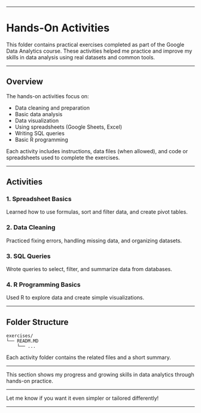 
---

# Hands-On Activities

This folder contains practical exercises completed as part of the Google Data Analytics course. These activities helped me practice and improve my skills in data analysis using real datasets and common tools.

---

## Overview

The hands-on activities focus on:

- Data cleaning and preparation
- Basic data analysis
- Data visualization
- Using spreadsheets (Google Sheets, Excel)
- Writing SQL queries
- Basic R programming

Each activity includes instructions, data files (when allowed), and code or spreadsheets used to complete the exercises.

---

## Activities

### 1. Spreadsheet Basics  
Learned how to use formulas, sort and filter data, and create pivot tables.

### 2. Data Cleaning  
Practiced fixing errors, handling missing data, and organizing datasets.

### 3. SQL Queries  
Wrote queries to select, filter, and summarize data from databases.

### 4. R Programming Basics  
Used R to explore data and create simple visualizations.

---

## Folder Structure

```
exercises/
└── READM.MD
    └── ...
```

Each activity folder contains the related files and a short summary.

---

This section shows my progress and growing skills in data analytics through hands-on practice.

---

Let me know if you want it even simpler or tailored differently!

---
